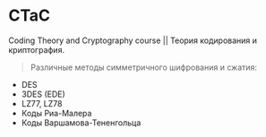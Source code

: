 # CTaC
Coding Theory and Cryptography course || Теория кодирования и криптография.
> Различные методы симметричного шифрования и сжатия:
* DES
* 3DES (EDE)
* LZ77, LZ78
* Коды Риа-Малера
* Коды Варшамова-Тененгольца
